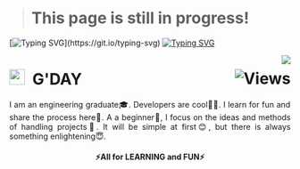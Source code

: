 <!---# <img src="https://media.giphy.com/media/hvRJCLFzcasrR4ia7z/giphy.gif" width="28"> Hi, I’m waterSensei  --->
> # This page is still in progress!

[![Typing SVG](https://readme-typing-svg.herokuapp.com?color=%2360CEFF&size=40&center=true&vCenter=true&multiline=true&width=1000&height=65&lines=Hi%2C+I'm+waterSensei!)](https://git.io/typing-svg)
[![Typing SVG](https://readme-typing-svg.herokuapp.com?font=Corbel&color=%2360CEFF&center=true&vCenter=true&multiline=true&width=1000&height=80&lines=Graduated+from+the+Australian+National+University;Major+in+Electronic+and+communication+System+%26+Mechatronic+System)](https://git.io/typing-svg)
 
<a href="https://github.com/anuraghazra/github-readme-stats">
  <img align="right" src="https://github-readme-stats.vercel.app/api?username=waterSensei&show_icons=true&theme=react" />
</a>

# <img src="https://media.giphy.com/media/hvRJCLFzcasrR4ia7z/giphy.gif" width="28"> &nbsp;G'DAY <img align="right" src="https://komarev.com/ghpvc/?username=waterSensei&style=flat-square&label=VIEWS&" alt="Views" />

<p style='text-align: justify;'> 
 I am an engineering graduate🎓. Developers are cool🧑‍💻. I learn for fun and share the process here🎉. A a beginner🐣, I focus on the ideas and methods of handling projects💭. It will be simple at first😊, but there is always something enlightening😇.
</p>

<!---
# 🤖 MINILAB

> Welcome to the ***MINILAB***! Another good day to ***LEARN***!

Never know what the next project is about, what language, tools, or technologies may be used. Any subtle thing can become a project. It can be simple or complicated. **MINILAB** takes each individual project carefully and records everything in detail. ***METHOD*** and ***CONSISTENCY*** are important in **MINILAB**.
--->

<h4 align="center">⚡All for LEARNING and FUN⚡</h4>

<!---
<details>
  <summary>Read more</summary>
  
  ### Why am I doing this?
  1. A numbered
  2. list
     * With some
     * Sub bullets
 
  ### Why am I doing this?
 
  ### What are the projects?

  ### What to keep in mind? 
 
</details>


[README](README.md)

--->

<!---
waterSensei/waterSensei is a ✨ special ✨ repository because its `README.md` (this file) appears on your GitHub profile.
You can click the Preview link to take a look at your changes.
--->
